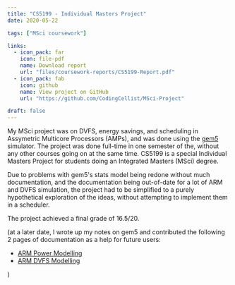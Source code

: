 ```yaml
---
title: "CS5199 - Individual Masters Project"
date: 2020-05-22

tags: ["MSci coursework"]

links:
  - icon_pack: far
    icon: file-pdf
    name: Download report
    url: "files/coursework-reports/CS5199-Report.pdf"
  - icon_pack: fab
    icon: github
    name: View project on GitHub
    url: "https://github.com/CodingCellist/MSci-Project"

draft: false
---
```


My MSci project was on DVFS, energy savings, and scheduling in Assymetric
Multicore Processors (AMPs), and was done using the [gem5](https://gem5.org)
simulator. The project was done full-time in one semester of the, without any
other courses going on at the same time. CS5199 is a special Individual Masters
Project for students doing an Integrated Masters (MSci) degree.

Due to problems with gem5's stats model being redone without much documentation,
and the documentation being out-of-date for a lot of ARM and DVFS simulation,
the project had to be simplified to a purely hypothetical exploration of the
ideas, without attempting to implement them in a scheduler.

The project achieved a final grade of 16.5/20.

(at a later date, I wrote up my notes on gem5 and contributed the following 2
pages of documentation as a help for future users:
- [ARM Power Modelling](https://www.gem5.org/documentation/learning_gem5/part2/arm_power_modelling/)
- [ARM DVFS Modelling](https://www.gem5.org/documentation/learning_gem5/part2/arm_dvfs_support/)

)

